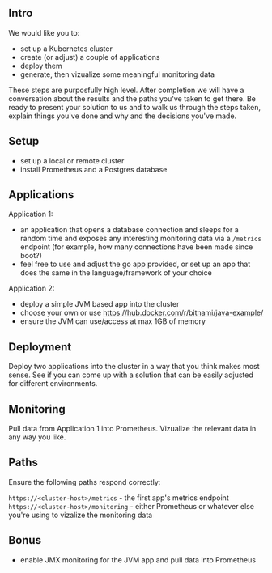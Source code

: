 
## Intro

We would like you to:
  - set up a Kubernetes cluster
  - create (or adjust) a couple of applications
  - deploy them
  - generate, then vizualize some meaningful monitoring data

These steps are purposfully high level. After completion we will have a conversation about the results and the paths you've taken to get there. Be ready to present your solution to us and to walk us through the steps taken, explain things you've done and why and the decisions you've made.

## Setup
- set up a local or remote cluster
- install Prometheus and a Postgres database

## Applications
Application 1:
- an application that opens a database connection and sleeps for a random time and exposes any interesting monitoring data via a `/metrics` endpoint (for example, how many connections have been made since boot?)
- feel free to use and adjust the go app provided, or set up an app that does the same in the language/framework of your choice

Application 2:
- deploy a simple JVM based app into the cluster
- choose your own or use https://hub.docker.com/r/bitnami/java-example/
- ensure the JVM can use/access at max 1GB of memory

## Deployment
Deploy two applications into the cluster in a way that you think makes most sense. See if you can come up with a solution that can be easily adjusted for  different environments.

## Monitoring
Pull data from Application 1 into Prometheus. Vizualize the relevant data in any way you like.

## Paths
Ensure the following paths respond correctly:

`https://<cluster-host>/metrics` - the first app's metrics endpoint
`https://<cluster-host>/monitoring` - either Prometheus or whatever else you're using to vizalize the monitoring data

## Bonus
- enable JMX monitoring for the JVM app and pull data into Prometheus